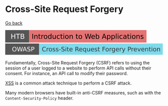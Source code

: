 # Cross-Site Request Forgery

[Go back](../../index.md)

[![introductiontowebapplications](../../../../_badges/htb/introductiontowebapplications.svg)](https://academy.hackthebox.com/course/preview/introduction-to-web-applications)
[![cross-site_request_forgery_prevention](../../../../_badges/owasp/cross-site_request_forgery_prevention.svg)](https://cheatsheetseries.owasp.org/cheatsheets/Cross-Site_Request_Forgery_Prevention_Cheat_Sheet.html)

<div class="row row-cols-lg-2"><div>

Fundamentally, Cross-Site Request Forgery (CSRF) refers to using the session of a user logged to a website to perform API calls without their consent. For instance, an API call to modify their password.

[XSS](/cybersecurity/red-team/s3.exploitation/vulns/web/xss.md) is a common attack technique to perform a CSRF attack.

Many modern browsers have built-in anti-CSRF measures, such as with the `Content-Security-Policy` header.
</div><div>
</div></div>